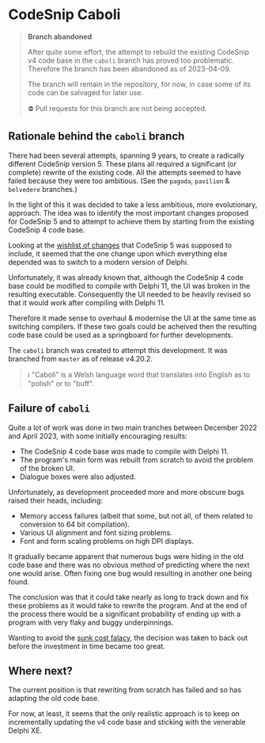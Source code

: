 # CodeSnip Caboli

> **Branch abandoned**
>
> After quite some effort, the attempt to rebuild the existing CodeSnip v4 code base in the `caboli` branch has proved too problematic. Therefore the branch has been abandoned as of 2023-04-09.
> 
> The branch will remain in the repository, for now, in case some of its code can be salvaged for later use.
>
> :no_entry: Pull requests for this branch are not being accepted.

## Rationale behind the `caboli` branch

There had been several attempts, spanning 9 years, to create a radically different CodeSnip version 5. These plans all required a significant (or complete) rewrite of the existing code. All the attempts seemed to have failed because they were too ambitious. (See the `pagoda`, `pavilion` & `belvedere` branches.)

In the light of this it was decided to take a less ambitious, more evolutionary, approach. The idea was to identify the most important changes proposed for CodeSnip 5 and to attempt to achieve them by starting from the existing CodeSnip 4 code base.

Looking at the [wishlist of changes](https://github.com/delphidabbler/codesnip/blob/belvedere/README.md#original-plans-for-codesnip-5-belvedere) that CodeSnip 5 was supposed to include, it seemed that the one change upon which everything else depended was to switch to a modern version of Delphi.

Unfortunately, it was already known that, although the CodeSnip 4 code base could be modified to compile with Delphi 11, the UI was broken in the resulting executable. Consequently the UI needed to be heavily revised so that it would work after compiling with Delphi 11. 

Therefore it made sense to overhaul & modernise the UI at the same time as switching compilers. If these two goals could be acheived then the resulting code base could be used as a springboard for further developments.

The `caboli` branch was created to attempt this development. It was branched from `master` as of release v4.20.2.

> :information_source: "Caboli" is a Welsh language word that translates into English as to "polish" or to "buff".

## Failure of `caboli`

Quite a lot of work was done in two main tranches between December 2022 and April 2023, with some initially encouraging results:

* The CodeSnip 4 code base _was_ made to compile with Delphi 11.
* The program's main form was rebuilt from scratch to avoid the problem of the broken UI.
* Dialogue boxes were also adjusted.

Unfortunately, as development proceeded more and more obscure bugs raised their heads, including:

* Memory access failures (albeit that some, but not all, of them related to conversion to 64 bit compilation).
* Various UI alignment and font sizing problems. 
* Font and form scaling problems on high DPI displays.

It gradually became apparent that numerous bugs were hiding in the old code base and there was no obvious method of predicting where the next one would arise. Often fixing one bug would resulting in another one being found.

The conclusion was that it could take nearly as long to track down and fix these problems as it would take to rewrite the program. And at the end of the process there would be a significant probability of ending up with a program with very flaky and buggy underpinnings.

Wanting to avoid the [sunk cost falacy](https://dictionary.cambridge.org/dictionary/english/sunk-cost-fallacy), the decision was taken to back out before the investment in time became too great.

## Where next?

The current position is that rewriting from scratch has failed and so has adapting the old code base.

For now, at least, it seems that the only realistic approach is to keep on incrementally updating the v4 code base and sticking with the venerable Delphi XE.

